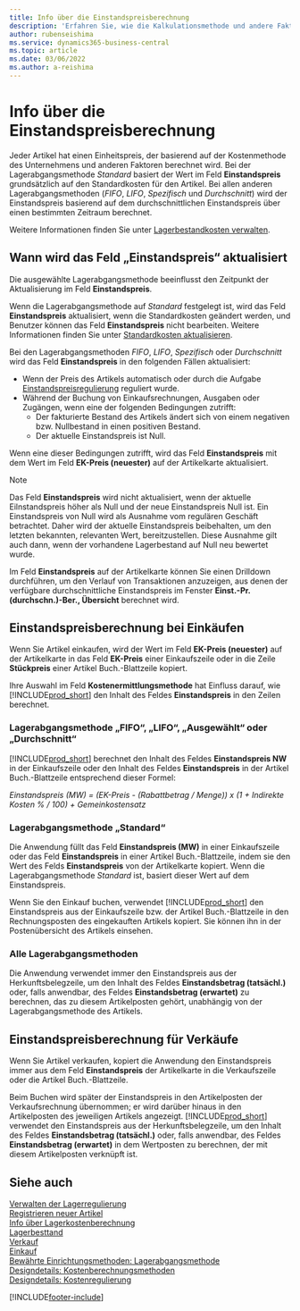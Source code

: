 ```yaml
---
title: Info über die Einstandspreisberechnung
description: 'Erfahren Sie, wie die Kalkulationsmethode und andere Faktoren das Feld Stückkosten auf der Artikelkarte beeinflussen.'
author: rubenseishima
ms.service: dynamics365-business-central
ms.topic: article
ms.date: 03/06/2022
ms.author: a-reishima
---
```

# <a name="about-unit-cost-calculation"></a><a name="about-unit-cost-calculation"></a>Info über die Einstandspreisberechnung

Jeder Artikel hat einen Einheitspreis, der basierend auf der Kostenmethode des Unternehmens und anderen Faktoren berechnet wird. Bei der Lagerabgangsmethode *Standard* basiert der Wert im Feld **Einstandspreis** grundsätzlich auf den Standardkosten für den Artikel. Bei allen anderen Lagerabgangsmethoden (*FIFO*, *LIFO*, *Spezifisch* und *Durchschnitt*) wird der Einstandspreis basierend auf dem durchschnittlichen Einstandspreis über einen bestimmten Zeitraum berechnet.  

Weitere Informationen finden Sie unter [Lagerbestandkosten verwalten](finance-manage-inventory-costs.md).  

## <a name="when-is-the-unit-cost-field-updated"></a><a name="when-is-the-unit-cost-field-updated"></a>Wann wird das Feld „Einstandspreis“ aktualisiert

Die ausgewählte Lagerabgangsmethode beeinflusst den Zeitpunkt der Aktualisierung im Feld **Einstandspreis**.

Wenn die Lagerabgangsmethode auf *Standard* festgelegt ist, wird das Feld **Einstandspreis** aktualisiert, wenn die Standardkosten geändert werden, und Benutzer können das Feld **Einstandspreis** nicht bearbeiten. Weitere Informationen finden Sie unter [Standardkosten aktualisieren](finance-how-to-update-standard-costs.md).

Bei den Lagerabgangsmethoden *FIFO*, *LIFO*, *Spezifisch* oder *Durchschnitt* wird das Feld **Einstandspreis** in den folgenden Fällen aktualisiert:

* Wenn der Preis des Artikels automatisch oder durch die Aufgabe [Einstandspreisregulierung](inventory-how-adjust-item-costs.md#to-adjust-item-costs-manually) reguliert wurde.
* Während der Buchung von Einkaufsrechnungen, Ausgaben oder Zugängen, wenn eine der folgenden Bedingungen zutrifft:
  * Der fakturierte Bestand des Artikels ändert sich von einem negativen bzw. Nullbestand in einen positiven Bestand.
  * Der aktuelle Einstandspreis ist Null.

Wenn eine dieser Bedingungen zutrifft, wird das Feld **Einstandspreis** mit dem Wert im Feld **EK-Preis (neuester)** auf der Artikelkarte aktualisiert.

> [!NOTE]
> Das Feld **Einstandspreis** wird nicht aktualisiert, wenn der aktuelle Eilnstandspreis höher als Null und der neue Einstandspreis Null ist. Ein Einstandspreis von Null wird als Ausnahme vom regulären Geschäft betrachtet. Daher wird der aktuelle Einstandspreis beibehalten, um den letzten bekannten, relevanten Wert, bereitzustellen. Diese Ausnahme gilt auch dann, wenn der vorhandene Lagerbestand auf Null neu bewertet wurde.

Im Feld **Einstandspreis** auf der Artikelkarte können Sie einen Drilldown durchführen, um den Verlauf von Transaktionen anzuzeigen, aus denen der verfügbare durchschnittliche Einstandspreis im Fenster **Einst.-Pr. (durchschn.)-Ber., Übersicht** berechnet wird.

## <a name="unit-cost-calculation-for-purchases"></a><a name="unit-cost-calculation-for-purchases"></a>Einstandspreisberechnung bei Einkäufen

Wenn Sie Artikel einkaufen, wird der Wert im Feld **EK-Preis (neuester)** auf der Artikelkarte in das Feld **EK-Preis** einer Einkaufszeile oder in die Zeile **Stückpreis** einer Artikel Buch.-Blattzeile kopiert.

Ihre Auswahl im Feld **Kostenermittlungsmethode** hat Einfluss darauf, wie [!INCLUDE[prod_short](includes/prod_short.md)] den Inhalt des Feldes **Einstandspreis** in den Zeilen berechnet.

### <a name="costing-method-fifo-lifo-specific-or-average"></a><a name="costing-method-fifo-lifo-specific-or-average"></a>Lagerabgangsmethode „FIFO“, „LIFO“, „Ausgewählt“ oder „Durchschnitt“

[!INCLUDE[prod_short](includes/prod_short.md)] berechnet den Inhalt des Feldes **Einstandspreis NW** in der Einkaufszeile oder den Inhalt des Feldes **Einstandspreis** in der Artikel Buch.-Blattzeile entsprechend dieser Formel:

*Einstandspreis (MW) = (EK-Preis - (Rabattbetrag / Menge)) x (1 + Indirekte Kosten % / 100) + Gemeinkostensatz*

### <a name="costing-method-standard"></a><a name="costing-method-standard"></a>Lagerabgangsmethode „Standard“

Die Anwendung füllt das Feld **Einstandspreis (MW)** in einer Einkaufszeile oder das Feld **Einstandspreis** in einer Artikel Buch.-Blattzeile, indem sie den Wert des Felds **Einstandspreis** von der Artikelkarte kopiert. Wenn die Lagerabgangsmethode *Standard* ist, basiert dieser Wert auf dem Einstandspreis.

Wenn Sie den Einkauf buchen, verwendet [!INCLUDE[prod_short](includes/prod_short.md)] den Einstandspreis aus der Einkaufszeile bzw. der Artikel Buch.-Blattzeile in den Rechnungsposten des eingekauften Artikels kopiert. Sie können ihn in der Postenübersicht des Artikels einsehen.

### <a name="all-costing-methods"></a><a name="all-costing-methods"></a>Alle Lagerabgangsmethoden

Die Anwendung verwendet immer den Einstandspreis aus der Herkunftsbelegzeile, um den Inhalt des Feldes **Einstandsbetrag (tatsächl.)** oder, falls anwendbar, des Feldes **Einstandsbetrag (erwartet)** zu berechnen, das zu diesem Artikelposten gehört, unabhängig von der Lagerabgangsmethode des Artikels.

## <a name="unit-cost-calculation-for-sales"></a><a name="unit-cost-calculation-for-sales"></a>Einstandspreisberechnung für Verkäufe

Wenn Sie Artikel verkaufen, kopiert die Anwendung den Einstandspreis immer aus dem Feld **Einstandspreis** der Artikelkarte in die Verkaufszeile oder die Artikel Buch.-Blattzeile.

Beim Buchen wird später der Einstandspreis in den Artikelposten der Verkaufsrechnung übernommen; er wird darüber hinaus in den Artikelposten des jeweiligen Artikels angezeigt. [!INCLUDE[prod_short](includes/prod_short.md)] verwendet den Einstandspreis aus der Herkunftsbelegzeile, um den Inhalt des Feldes **Einstandsbetrag (tatsächl.)** oder, falls anwendbar, des Feldes **Einstandsbetrag (erwartet)** in dem Wertposten zu berechnen, der mit diesem Artikelposten verknüpft ist.

## <a name="see-also"></a><a name="see-also"></a>Siehe auch

[Verwalten der Lagerregulierung](finance-manage-inventory-costs.md)  
[Registrieren neuer Artikel](inventory-how-register-new-items.md)  
[Info über Lagerkostenberechnung](finance-learn-about-costing.md)  
[Lagerbesttand](inventory-manage-inventory.md)  
[Verkauf](sales-manage-sales.md)  
[Einkauf](purchasing-manage-purchasing.md)  
[Bewährte Einrichtungsmethoden: Lagerabgangsmethode](setup-best-practices-costing-method.md)  
[Designdetails: Kostenberechnungsmethoden](design-details-costing-methods.md)  
[Designdetails: Kostenregulierung](design-details-cost-adjustment.md)  

[!INCLUDE[footer-include](includes/footer-banner.md)]
